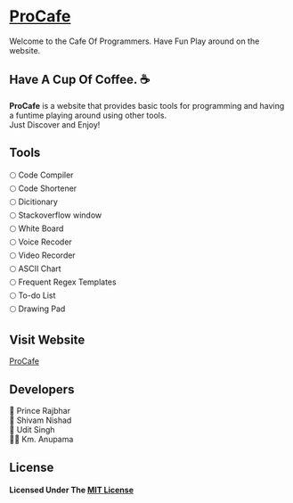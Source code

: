 # [ProCafe](https://projectx-b1100.web.app)

Welcome to the Cafe Of Programmers. Have Fun Play around on the website.

## Have A Cup Of Coffee. :coffee:

**ProCafe** is a website that provides basic tools for programming and having a funtime playing around using other tools. <br />
Just Discover and Enjoy!


## Tools
:full_moon: Code Compiler <br />
:full_moon: Code Shortener <br />
:full_moon: Dicitionary <br />
:full_moon: Stackoverflow window <br />
:full_moon: White Board <br />
:full_moon: Voice Recoder <br />
:full_moon: Video Recorder <br />
:full_moon: ASCII Chart <br /> 
:full_moon: Frequent Regex Templates<br />
:full_moon: To-do List <br />
:full_moon: Drawing Pad <br />

## Visit Website

[ProCafe](https://projectx-b1100.web.app)

## Developers

:adult: Prince Rajbhar <br />
:adult: Shivam Nishad <br />
:adult: Udit Singh <br />
:curly_haired_woman: Km. Anupama <br />

## License

 #### Licensed Under The [MIT License](LICENSE)


